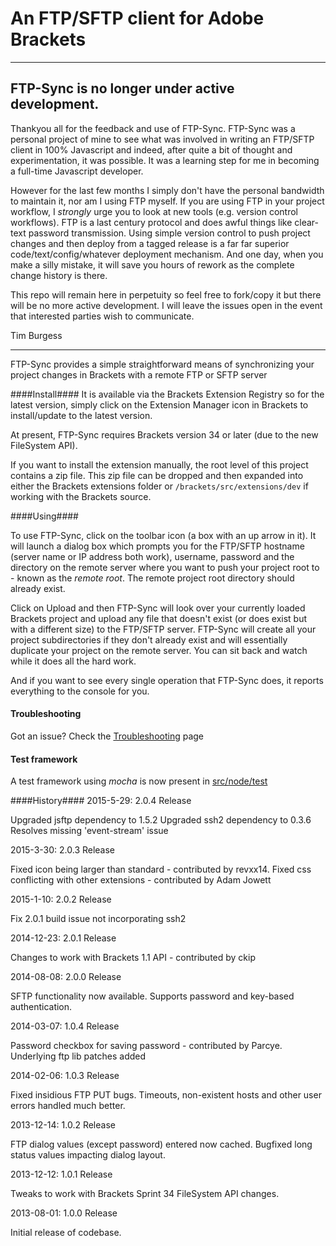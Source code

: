 # An FTP/SFTP client for Adobe Brackets

---
## FTP-Sync is no longer under active development.
Thankyou all for the feedback and use of FTP-Sync. FTP-Sync was a personal project of mine to see what was involved in writing an FTP/SFTP client in 100% Javascript and indeed, after quite a bit of thought and experimentation, it was possible. It was a learning step for me in becoming a full-time Javascript developer.

However for the last few months I simply don't have the personal bandwidth to maintain it, nor am I using FTP myself. If you are using FTP in your project workflow, I *strongly* urge you to look at new tools (e.g. version control workflows). FTP is a last century protocol and does awful things like clear-text password transmission. Using simple version control to push project changes and then deploy from a tagged release is a far far superior code/text/config/whatever deployment mechanism. And one day, when you make a silly mistake, it will save you hours of rework as the complete change history is there.

This repo will remain here in perpetuity so feel free to fork/copy it but there will be no more active development. I will leave the issues open in the event that interested parties wish to communicate.

Tim Burgess
___

FTP-Sync provides a simple straightforward means of synchronizing your project changes in Brackets with a remote FTP or SFTP server

####Install####
It is available via the Brackets Extension Registry so for the latest version, simply click on the Extension Manager icon in Brackets to install/update to the latest version.

At present, FTP-Sync requires Brackets version 34 or later (due to the new FileSystem API).

If you want to install the extension manually, the root level of this project contains a zip file. This zip file can be dropped and then expanded into either the Brackets extensions folder or `/brackets/src/extensions/dev` if working with the Brackets source.


####Using####

To use FTP-Sync, click on the toolbar icon (a box with an up arrow in it). It will launch a dialog box which prompts you for the FTP/SFTP hostname (server name or IP address both work), username, password and the directory on the remote server where you want to push your project root to - known as the *remote root*. The remote project root directory should already exist.

Click on Upload and then FTP-Sync will look over your currently loaded Brackets project and upload any file that doesn't exist (or does exist but with a different size) to the FTP/SFTP server. FTP-Sync will create all your project subdirectories if they don't already exist and will essentially duplicate your project on the remote server. You can sit back and watch while it does all the hard work.

And if you want to see every single operation that FTP-Sync does, it reports everything to the console for you.


#### Troubleshooting ####

Got an issue? Check the [Troubleshooting](https://github.com/timburgess/brackets-ftp-sync/wiki/Troubleshooting-FTP-Sync) page 

#### Test framework ####

A test framework using _mocha_ is now present in [src/node/test](https://github.com/timburgess/brackets-ftp-sync/tree/master/src/node/test) 

####History####
2015-5-29: 2.0.4 Release

Upgraded jsftp dependency to 1.5.2
Upgraded ssh2 dependency to 0.3.6
Resolves missing 'event-stream' issue

2015-3-30: 2.0.3 Release

Fixed icon being larger than standard - contributed by revxx14.
Fixed css conflicting with other extensions - contributed by Adam Jowett

2015-1-10: 2.0.2 Release

Fix 2.0.1 build issue not incorporating ssh2

2014-12-23: 2.0.1 Release

Changes to work with Brackets 1.1 API - contributed by ckip

2014-08-08: 2.0.0 Release

SFTP functionality now available. Supports password and key-based authentication.

2014-03-07: 1.0.4 Release

Password checkbox for saving password - contributed by Parcye.
Underlying ftp lib patches added

2014-02-06: 1.0.3 Release

Fixed insidious FTP PUT bugs.
Timeouts, non-existent hosts and other user errors handled much better.

2013-12-14: 1.0.2 Release

FTP dialog values (except password) entered now cached.
Bugfixed long status values impacting dialog layout.
              
2013-12-12: 1.0.1 Release

Tweaks to work with Brackets Sprint 34 FileSystem API changes.

2013-08-01: 1.0.0 Release

Initial release of codebase.

